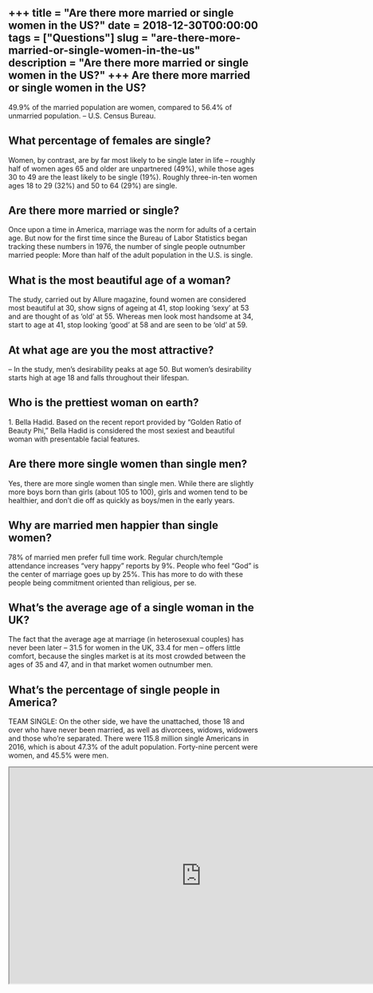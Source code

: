 +++
title = "Are there more married or single women in the US?"
date = 2018-12-30T00:00:00
tags = ["Questions"]
slug = "are-there-more-married-or-single-women-in-the-us"
description = "Are there more married or single women in the US?"
+++
Are there more married or single women in the US?
-------------------------------------------------

49.9% of the married population are women, compared to 56.4% of unmarried population. – U.S. Census Bureau.

What percentage of females are single?
--------------------------------------

Women, by contrast, are by far most likely to be single later in life – roughly half of women ages 65 and older are unpartnered (49%), while those ages 30 to 49 are the least likely to be single (19%). Roughly three-in-ten women ages 18 to 29 (32%) and 50 to 64 (29%) are single.

Are there more married or single?
---------------------------------

Once upon a time in America, marriage was the norm for adults of a certain age. But now for the first time since the Bureau of Labor Statistics began tracking these numbers in 1976, the number of single people outnumber married people: More than half of the adult population in the U.S. is single.

What is the most beautiful age of a woman?
------------------------------------------

The study, carried out by Allure magazine, found women are considered most beautiful at 30, show signs of ageing at 41, stop looking ‘sexy’ at 53 and are thought of as ‘old’ at 55. Whereas men look most handsome at 34, start to age at 41, stop looking ‘good’ at 58 and are seen to be ‘old’ at 59.

At what age are you the most attractive?
----------------------------------------

– In the study, men’s desirability peaks at age 50. But women’s desirability starts high at age 18 and falls throughout their lifespan.

Who is the prettiest woman on earth?
------------------------------------

1\. Bella Hadid. Based on the recent report provided by “Golden Ratio of Beauty Phi,” Bella Hadid is considered the most sexiest and beautiful woman with presentable facial features.

Are there more single women than single men?
--------------------------------------------

Yes, there are more single women than single men. While there are slightly more boys born than girls (about 105 to 100), girls and women tend to be healthier, and don’t die off as quickly as boys/men in the early years.

Why are married men happier than single women?
----------------------------------------------

78% of married men prefer full time work. Regular church/temple attendance increases “very happy” reports by 9%. People who feel “God” is the center of marriage goes up by 25%. This has more to do with these people being commitment oriented than religious, per se.

What’s the average age of a single woman in the UK?
---------------------------------------------------

The fact that the average age at marriage (in heterosexual couples) has never been later – 31.5 for women in the UK, 33.4 for men – offers little comfort, because the singles market is at its most crowded between the ages of 35 and 47, and in that market women outnumber men.

What’s the percentage of single people in America?
--------------------------------------------------

TEAM SINGLE: On the other side, we have the unattached, those 18 and over who have never been married, as well as divorcees, widows, widowers and those who’re separated. There were 115.8 million single Americans in 2016, which is about 47.3% of the adult population. Forty-nine percent were women, and 45.5% were men.

<iframe allow="accelerometer; autoplay; clipboard-write; encrypted-media; gyroscope; picture-in-picture" allowfullscreen="" class="__youtube_prefs__  epyt-is-override  no-lazyload" data-no-lazy="1" data-origheight="433" data-origwidth="770" data-skipgform_ajax_framebjll="" height="433" id="_ytid_93036" loading="lazy" src="https://www.youtube.com/embed/zMsruY-qsWQ?enablejsapi=1&autoplay=0&cc_load_policy=0&cc_lang_pref=&iv_load_policy=1&loop=0&modestbranding=0&rel=1&fs=1&playsinline=0&autohide=2&theme=dark&color=red&controls=1&" title="YouTube player" width="770"></iframe>